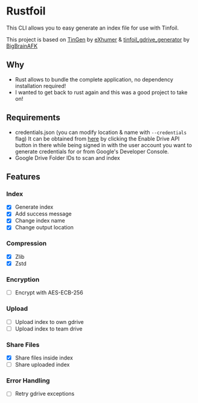 # Rustfoil

This CLI allows you to easy generate an index file for use with Tinfoil.

This project is based on [TinGen](https://github.com/eXhumer/TinGen) by [eXhumer](https://github.com/eXhumer) & [tinfoil_gdrive_generator](https://github.com/BigBrainAFK/tinfoil_gdrive_generator/) by [BigBrainAFK](https://github.com/BigBrainAFK) 

## Why

- Rust allows to bundle the complete application, no dependency installation required!
- I wanted to get back to rust again and this was a good project to take on!

## Requirements

- credentials.json (you can modify location & name with `--credentials` flag) It can be obtained from [here](https://developers.google.com/drive/api/v3/quickstart/python) by clicking the Enable Drive API button in there while being signed in with the user account you want to generate credentials for or from Google's Developer Console.
- Google Drive Folder IDs to scan and index

## Features

### Index

- [x] Generate index
- [x] Add success message
- [x] Change index name
- [x] Change output location

### Compression

- [x] Zlib
- [x] Zstd

### Encryption

- [ ] Encrypt with AES-ECB-256

### Upload 

- [ ] Upload index to own gdrive
- [ ] Upload index to team drive

### Share Files

- [x] Share files inside index
- [ ] Share uploaded index

### Error Handling

- [ ] Retry gdrive exceptions
